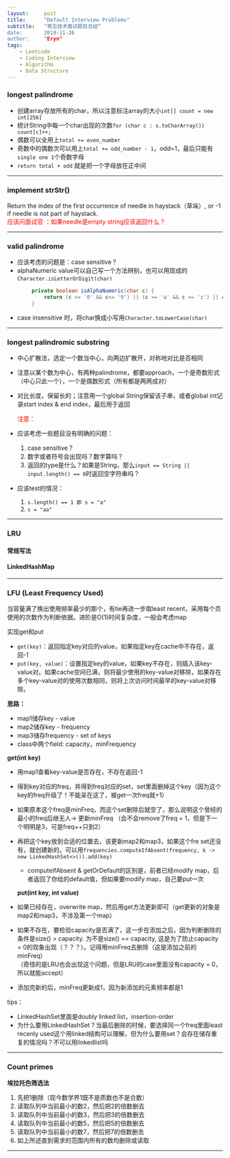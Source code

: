 ```yaml
---
layout:     post
title:      "Default Interview Problems"
subtitle:   "常见技术面试题目总结“
date:       2019-11-26
author:     "Eryn"
tags:
    - Leetcode
    - Coding Interview
    - Algorithm
    - Data Structure
---
```


### longest palindrome
            
* 创建array存放所有的char，所以注意标注array的大小```int[] count = new int[256]```   
* 统计String中每一个char出现的次数```for (char c : s.toCharArray()) count[c]++;```
* 偶数可以全用上```total += even_number```
* 奇数中的偶数次可以用上```total += odd_number - 1```，odd=1，最后只能有```single one 1```个奇数字母
* ```return total + odd``` 就是把一个字母放在正中间 

--------------------
### implement strStr()
Return the index of the first occurrence of needle in haystack（草垛）, or -1 if needle is not part of haystack.    
<font color = red>应该问面试官·：如果needle是empty string应该返回什么？</font>         


-----------------------
### valid palindrome
* 应该考虑的问题是：case sensitive？ 
* alphaNumeric value可以自己写一个方法辨别，也可以用现成的```Character.isLetterOrDigit(char)```
```java
        private boolean isAlphaNumeric(char c) {
            return (c >= '0' && c<= '9') || (c >= 'a' && c <= 'z') || c >= 'A' && c <= 'Z');
        }
```
* case insensitive 时，将char换成小写用```Character.toLowerCase(char)```  


----------------------
### longest palindromic substring
* 中心扩散法，选定一个数当中心，向两边扩散开，对称地对比是否相同
* 注意以某个数为中心，有两种palindrome，都要approach，一个是奇数形式（中心只此一个），一个是偶数形式（所有都是两两成对）
* 对比长度，保留长的；注意用一个global String保留该子串，或者global int记录start index & end index，最后用于返回

    <font color = red>注意：</font>    
* 应该考虑一些题目没有明确的问题：
    1. case sensitive？
    2. 数字或者符号会出现吗？数字算吗？
    3. 返回的type是什么？如果是String，那么```input == String || input.length() == 0```时返回空字符串吗？    
    
* 应该test的情况：
    1. ```s.length() == 1 即 s = "a"```
    2. ```s = "aa"```

------------------------
### LRU
#### 常规写法
#### LinkedHashMap

------------------------

### LFU (Least Frequency Used)
当容量满了换出使用频率最少的那个，有tie再进一步取least recent，采用每个页使用的次数作为判断依据。进阶是O(1)时间复杂度，一般会考虑map     

实现get和put     
* ```get(key)```：返回指定key对应的value，如果指定key在cache中不存在，返回-1
* ```put(key, value)```：设置指定key的value，如果key不存在，则插入该key-value对。如果cache空间已满，则将最少使用的key-value对移除，如果存在多个key-value对的使用次数相同，则将上次访问时间最早的key-value对移除。

**思路：**       
* map1储存key - value
* map2储存key - frequency
* map3储存frequency - set of keys
* class中两个field: capacity，minFrequency

**get(int key)**
* 用map1查看key-value是否存在，不存在返回-1
* 得到key对应的freq，并得到freq对应的set，set里面删掉这个key（因为这个key的freq升级了！不能呆在这了，被get一次freq就+1）
* 如果原本这个freq是minFreq，而这个set删除后就空了，那么说明这个曾经的最小的freq后继无人-> 更新minFreq （会不会remove了freq = 1，但是下一个明明是3，可是freq++只到2）
* 再把这个key放到合适的位置去，该更新map2和map3，如果这个fre set还没有，就创建新的。可以用```frequencies.computeIfAbsent(frequency, k -> new LinkedHashSet<>()).add(key)```
    * computeIfAbsent & getOrDefault的区别是，前者已经modify map，后者返回了你给的default值，但如果要modify map，自己要put一次                

                                  
   **put(int key, int value)**
* 如果已经存在，overwrite map，然后用get方法更新即可（get更新的对象是map2和map3，不涉及第一个map）
* 如果不存在，要检验capacity是否满了，这一步在添加之后，因为判断删除的条件是size() > capacity. 为不是size() == capacity, 这是为了防止capacity = 0的现象出现（？？？）。记得用minFreq去删除（这是添加之前的minFreq）      
（奇怪的是LRU也会出现这个问题，但是LRU的case里面没有capacity = 0， 所以就能accept）       
* 添加完新的后，minFreq更新成1，因为新添加的元素频率都是1           

tips：
* LinkedHashSet里面是doubly linked list，insertion-order
* 为什么要用LinkedHashSet？当最后删除的时候，要选择同一个freq里面least recenly used这个用linked结构可以理解，但为什么要用set？会存在储存重复的情况吗？不可以用linkedlist吗

-------------------------
### Count primes

**埃拉托色筛选法**
1. 先把1删除（现今数学界1既不是质数也不是合数）
2. 读取队列中当前最小的数2，然后把2的倍数删去
3. 读取队列中当前最小的数3，然后把3的倍数删去
4. 读取队列中当前最小的数5，然后把5的倍数删去
5. 读取队列中当前最小的数7，然后把7的倍数删去
6. 如上所述直到需求的范围内所有的数均删除或读取



-------------------------
